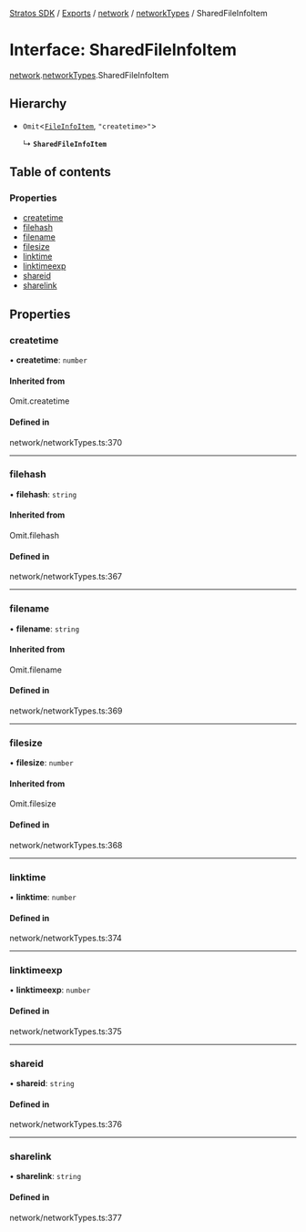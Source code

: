 [Stratos SDK](../README.md) / [Exports](../modules.md) / [network](../modules/network.md) / [networkTypes](../modules/network.networkTypes.md) / SharedFileInfoItem

# Interface: SharedFileInfoItem

[network](../modules/network.md).[networkTypes](../modules/network.networkTypes.md).SharedFileInfoItem

## Hierarchy

- `Omit`\<[`FileInfoItem`](network.networkTypes.FileInfoItem.md), ``"createtime>"``\>

  ↳ **`SharedFileInfoItem`**

## Table of contents

### Properties

- [createtime](network.networkTypes.SharedFileInfoItem.md#createtime)
- [filehash](network.networkTypes.SharedFileInfoItem.md#filehash)
- [filename](network.networkTypes.SharedFileInfoItem.md#filename)
- [filesize](network.networkTypes.SharedFileInfoItem.md#filesize)
- [linktime](network.networkTypes.SharedFileInfoItem.md#linktime)
- [linktimeexp](network.networkTypes.SharedFileInfoItem.md#linktimeexp)
- [shareid](network.networkTypes.SharedFileInfoItem.md#shareid)
- [sharelink](network.networkTypes.SharedFileInfoItem.md#sharelink)

## Properties

### createtime

• **createtime**: `number`

#### Inherited from

Omit.createtime

#### Defined in

network/networkTypes.ts:370

___

### filehash

• **filehash**: `string`

#### Inherited from

Omit.filehash

#### Defined in

network/networkTypes.ts:367

___

### filename

• **filename**: `string`

#### Inherited from

Omit.filename

#### Defined in

network/networkTypes.ts:369

___

### filesize

• **filesize**: `number`

#### Inherited from

Omit.filesize

#### Defined in

network/networkTypes.ts:368

___

### linktime

• **linktime**: `number`

#### Defined in

network/networkTypes.ts:374

___

### linktimeexp

• **linktimeexp**: `number`

#### Defined in

network/networkTypes.ts:375

___

### shareid

• **shareid**: `string`

#### Defined in

network/networkTypes.ts:376

___

### sharelink

• **sharelink**: `string`

#### Defined in

network/networkTypes.ts:377
